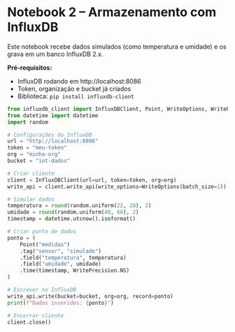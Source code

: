 # Notebook 2 – Armazenamento com InfluxDB

Este notebook recebe dados simulados (como temperatura e umidade) e os grava em um banco InfluxDB 2.x.

**Pré-requisitos:**
- InfluxDB rodando em http://localhost:8086
- Token, organização e bucket já criados
- Biblioteca: `pip install influxdb-client`

```python
from influxdb_client import InfluxDBClient, Point, WriteOptions, WritePrecision
from datetime import datetime
import random

# Configurações do InfluxDB
url = "http://localhost:8086"
token = "meu-token"
org = "minha-org"
bucket = "iot-dados"

# Criar cliente
client = InfluxDBClient(url=url, token=token, org=org)
write_api = client.write_api(write_options=WriteOptions(batch_size=1))

# Simular dados
temperatura = round(random.uniform(22, 28), 2)
umidade = round(random.uniform(40, 60), 2)
timestamp = datetime.utcnow().isoformat()

# Criar ponto de dados
ponto = (
    Point("medidas")
    .tag("sensor", "simulado")
    .field("temperatura", temperatura)
    .field("umidade", umidade)
    .time(timestamp, WritePrecision.NS)
)

# Escrever no InfluxDB
write_api.write(bucket=bucket, org=org, record=ponto)
print(f"Dados inseridos: {ponto}")

# Encerrar cliente
client.close()
```